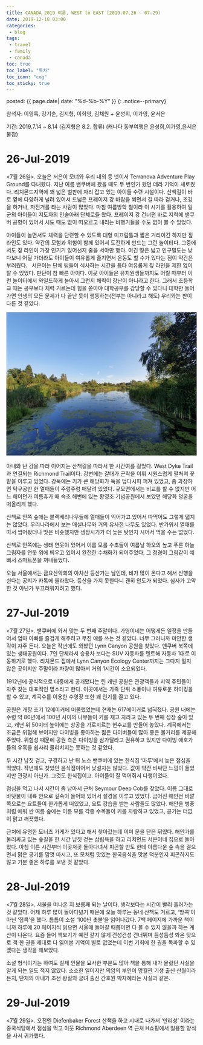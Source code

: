 ```yaml
---
title: CANADA 2019 여름, WEST to EAST (2019.07.26 ~ 07.29)
date: 2019-12-18 03:00
categories:
 - blog
tags:
 - travel
 - family
 - canada
toc: true
toc_label: "목차"
toc_icon: "cog"
toc_sticky: true
---
```


<head>
	<link rel="stylesheet" href="/resource/styles.css">
</head>

posted: {{ page.date| date: "%d-%b-%Y" }}
{: .notice--primary}


참석자: 이영록, 강기순, 김지형, 이희영, 김채원 + 윤성희, 이가영, 윤서은

기간: 2019.7.14 ~ 8.14 (김지형은 8.2. 합류) (캐나다 동부여행은 윤성희,이가영,윤서은 불참)

<h1 id="26-Jul-2019">26-Jul-2019</h1>

<7월 26일>. 오늘은 서은이 모녀와 우리 내외 등 넷이서 Terranova Adventure Play Ground를 다녀왔다. 지난 여름 밴쿠버에 왔을 때도 두 번인가 왔던 데라 기억이 새로웠다. 리치몬드지역에 꽤 넓은 벌판에 자리 잡고 있는 아이들 수련 시설이다. 산책길이 바로 옆에 다양하게 널려 있어서 드넓은 프레이저 강 바람을 쐬면서 길 따라 걷거나, 조깅을 하거나, 자전거를 타는 사람이 많았다. 마침 여름방학 철이라 이 시기를 활용하여 일군의 아이들이 지도자의 인솔아래 단체로들 왔다. 프레이저 강 건너편 바로 지척에 밴쿠버 공항이 있어서 시도 때도 없이 떠오르고 내리는 비행기들을 수도 없이 볼 수 있었다.

아이들이 놀면서도 체력을 단련할 수 있도록 대형 미끄럼틀과 짧은 거리이긴 하지만 짚 라인도 있다. 약간의 모험과 위험이 함께 있어서 도전하게 만드는 그런 놀이터다. 그중에서도 짚 라인이 가장 인기기 있어선지 줄을 서야만 했다. 여긴 땅은 넓고 인구밀도는 낮다보니 어딜 가더라도 아이들이 여유롭게 즐기면서 운동도 할 수가 있다는 점이 약간은 부러웠다.   서은이는 단체 팀들이 식사하는 시간을 틈타 여유롭게 짚 라인을 제한 없이 탈 수 있었다. 판단이 참 빠른 아이다. 이곳 아이들은 유치원생들까지도 어릴 때부터 이런 놀이터에서 와일드하게 놀아서 그런지 체력이 장난이 아니라고 한다. 그래서 초등학교 때는 공부보다 체력 기르는데 힘을 쏟아야 대학공부를 감당할 수 있다니 대학만 들어가면 인생의 모든 문제가 다 끝난 듯이 행동하는(전부는 아니라고 해도) 우리와는 판이 다른 것 같았다.

<div class="img-container">
<img src="/assets/images/canada-2019/terranova-pond.png">
</div>

아내와 난 강을 따라 이어지는 산책길을 따라서 한 시간여를 걸었다. West Dyke Trail과 연결되는 Richmond Trail이다. 강변에는 갈대가 군락을 이뤄 시원스럽게 펼쳐져 꽃밭을 이루고 있었다. 강둑에는 키가 큰 해당화가 둑을 덮다시피 퍼져 있었고, 좀 과장하면 탁구공만 한 열매들이 주렁주렁 매달려 있었다. 규모면에서는 비교를 할 수 없지만 어느 해이던가 여름휴가 때 속초 해변에 있는 황영조 기념공원에서 보았던 해당화 덩굴을 떠올리게 했다.

산책로 안쪽 숲에는 블랙베리나무들에 열매들이 익어가고 있어서 따먹어도 그렇게 떫지는 않았다. 우리나라에서 보는 매실나무와 거의 유사한 나무도 있었다. 반가워서 열매를 따서 씹어봤더니 맛은 비슷했지만 생장시기가 더 늦은 탓인지 시어서 먹을 수는 없었다.

산책로 안쪽에는 생태 연못이 있어서 이름 모를 수초들이 여름날 하오의 높고 푸른 하늘 그림자를 연못 위에 띄우고 있어서 완전한 수채화가 되어주었다. 그 정경이 그림같이 예뻐서 스마트폰을 꺼내들었다.

오늘 서울에서는 금요산악회의 아차산 등산가는 날인데, 비가 많이 온다고 해서 산행을 쉰다는 공지가 카톡에 올라왔다. 등산을 가지 못한다니 괜히 안도가 되었다. 심사가 고약한 것 아닌가 부끄러워지려고 했다.
 
<h1 id="27-Jul-2019">27-Jul-2019</h1>

<7월 27일>. 밴쿠버에 와서 맞는 두 번째 주말이다. 가영이네는 어떻게든 일정을 만들어서 엄마 아빠를 즐겁게 해주려고 무진 애를 쓰는 것 같았다. 너무 그러니까 미안한 생각이 자주 든다. 오늘은 작년에도 와봤던 Lynn Canyon 공원을 찾았다. 밴쿠버 북쪽에 있는 생태공원이다. 7인 단체라서 승용차 보다는 SUV 자동차를 렌트해 자동차 1대로 이동하기로 했다. 리치몬드 집에서 Lynn Canyon Ecology Center까지는 그다지 멀지 않은 곳이지만 주말이라 차량이 많아서 거의 1시간이 소요되었다.

1912년에 공식적으로 대중에게 공개됐다는 린 캐년 공원은 관광객들과 지역 주민들이 자주 찾는 대표적인 명소라고 한다. 이곳에서는 가족 단위 소풍이나 여유로운 하이킹을 할 수 있고, 계곡수를 이용한 수영장 또한 꽤 인기를 끌고 있다.

공원은 개장 초기 12에이커에 머물렀었는데 현재는 617에이커로 넓혀졌다. 공원 내에는 수령 약 80년에서 100년 사이의 나무들이 키를 재고 자라고 있는 두 번째 성장 숲이 있고, 캐년 위 50미터 높이에는 상공을 가로지르는 현수교를 만들어 놓았다. 계곡에서는 조금은 위험해 보이지만 다이빙을 좋아하는 젊은 다이버들이 많아 좋은 볼거리를 제공해주었다. 위험성 때문에 공원 측은 다이빙을 삼가달라고 권유하고 있지만 다이빙 애호가들의 유혹을 쉽사리 물리치지는 못하는 것 같았다.

두 시간 남짓 걷고, 구경하고 난 뒤 노스 밴쿠버에 있는 한식집 ‘마루’에서 늦은 점심을 먹었다. 작년에도 찾았던 음식점이어서 낯설지는 않았다. 값이 약간 비싸단 느낌이 들었지만 관광지 아닌가. 그것도 한식집이고. 아이들이 잘 먹어줘서 다행이었다.

점심을 먹고 나서 시간이 좀 남아서 근처 Seymour Deep Cob를 찾았다. 이름 그대로 바닷물이 내륙 안으로 깊숙이 들어와 있어서 절경을 이루고 있었다. 굽어진 해안선 바깥쪽으로는 요트들이 한가롭게 떠있었고, 요트 강습을 받는 사람들도 많았다. 해안을 병풍처럼 에워 싼 여름 숲에는 이름 모를 각종 수목들이 키를 자랑하고 있었고, 공기는 더없이 맑고 깨끗했다.

근처에 유명한 도너츠 가게가 있다고 해서 찾아갔는데 이미 문을 닫은 뒤였다. 해안가를 둘러싸고 있는 숲길을 한 시간 남짓 걷는 삼림욕을 하고 리치먼드 서은이네 집으로 돌아왔다. 아침 이른 시간부터 이곳저곳 돌아다녀서 피곤할 만도 한데 아름다운 숲 속을 걸으면서 맑은 공기를 맘껏 마시고, 또 모처럼 맛있는 한국음식을 맛본 덕분인지 피곤하지도 않고 기분 좋은 하루를 보낸 것 같았다.
 
<h1 id="28-Jul-2019">28-Jul-2019</h1>

<7월 28일>. 서울을 떠나온 지 보름째 되는 날이다. 생각보다는 시간이 빨리 흘러가는 것 같았다. 어제 하루 많이 돌아다녔기 때문에 오늘 하루는 동네 산책도 거르고, ‘방콕’이 아닌 ‘집콕’을 했다. 틈틈이 소설 ‘100년 촛불’을 읽어나갔다. 7백 페이지에 가까운 책이니까 하루에 20 페이지씩 읽으면 서울에 돌아갈 때쯤이면 다 볼 수 있지 않을까 하는 계산이 나온다. 요즘 들어 책보기가 예전 같지 않게 건성건성 건너뛰며 듬성듬성 봐온 탓으로 책 한 권을 제대로 다 읽어본 기억이 별로 없었는데 이번 기회에 한 권을 독파할 수 있겠다는 생각을 해보았다.

소설 형식이기는 하여도 실제 인물을 묘사한 부분도 많아 책을 통해 내가 몰랐던 사실을 알게 되는 일도 적지 않았다. 소소한 일이지만 의암의 부인이 명월관 기생 출신 산월이라든지, 단재의 아내가 조선 왕실의 궁녀 출신 간호원 박자혜라는 사실과 같은.
 
<h1 id="29-Jul-2019">29-Jul-2019</h1>

<7월 29일>. 오전엔 Diefenbaker Forest 산책을 하고 시내로 나가서 ‘만리성’ 이라는 중국식당에서 점심을 먹고 이웃 Richmond Aberdeen 역 근처 H쇼핑에서 일용할 양식을 사서 귀가했다.

